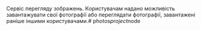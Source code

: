 Cервіс перегляду зображень. Користувачам надано можливість завантажувати свої фотографії або переглядати фотографії, завантажені раніше іншими користувачами.#   p h o t o s _ p r o j e c t _ n o d e  
 
